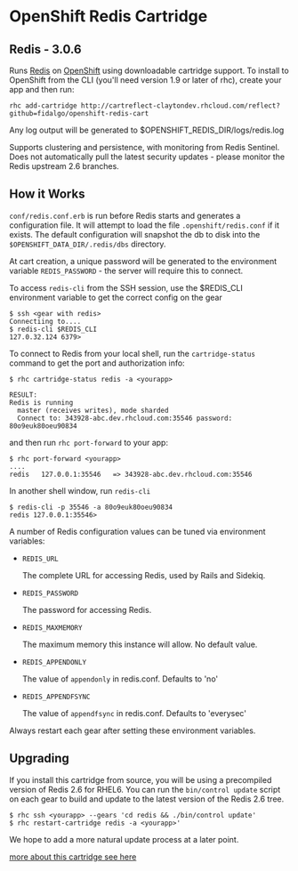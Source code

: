 OpenShift Redis Cartridge
=========================
Redis - 3.0.6
-------------

Runs [Redis](http://redis.io) on [OpenShift](https://openshift.redhat.com/app/login) using downloadable cartridge support.  To install to OpenShift from the CLI (you'll need version 1.9 or later of rhc), create your app and then run:

    rhc add-cartridge http://cartreflect-claytondev.rhcloud.com/reflect?github=fidalgo/openshift-redis-cart

Any log output will be generated to $OPENSHIFT_REDIS_DIR/logs/redis.log

Supports clustering and persistence, with monitoring from Redis Sentinel.  Does not automatically pull the latest security updates - please monitor the Redis upstream 2.6 branches.


How it Works
------------

`conf/redis.conf.erb` is run before Redis starts and generates a configuration file.  It will attempt to load the file `.openshift/redis.conf` if it exists.  The default configuration will snapshot the db to disk into the <code>$OPENSHIFT_DATA_DIR/.redis/dbs</code> directory.

At cart creation, a unique password will be generated to the environment variable `REDIS_PASSWORD` - the server will require this to connect.

To access `redis-cli` from the SSH session, use the $REDIS_CLI environment variable to get the correct config on the gear

    $ ssh <gear with redis>
    Connectiing to....
    $ redis-cli $REDIS_CLI
    127.0.32.124 6379>

To connect to Redis from your local shell, run the <code>cartridge-status</code> command to get the port and authorization info:

    $ rhc cartridge-status redis -a <yourapp>

    RESULT:
    Redis is running
      master (receives writes), mode sharded
      Connect to: 343928-abc.dev.rhcloud.com:35546 password: 80o9euk80oeu90834

and then run <code>rhc port-forward</code> to your app:

    $ rhc port-forward <yourapp>
    ....
    redis   127.0.0.1:35546   => 343928-abc.dev.rhcloud.com:35546

In another shell window, run <code>redis-cli</code>

    $ redis-cli -p 35546 -a 80o9euk80oeu90834
    redis 127.0.0.1:35546>

A number of Redis configuration values can be tuned via environment variables:

*  <code>REDIS_URL</code>

   The complete URL for accessing Redis, used by Rails and Sidekiq.

*  <code>REDIS_PASSWORD</code>

   The password for accessing Redis.

*  <code>REDIS_MAXMEMORY</code>

   The maximum memory this instance will allow.  No default value.

*  <code>REDIS_APPENDONLY</code>

   The value of <code>appendonly</code> in redis.conf.  Defaults to 'no'

*  <code>REDIS_APPENDFSYNC</code>

   The value of <code>appendfsync</code> in redis.conf.  Defaults to 'everysec'

Always restart each gear after setting these environment variables.


Upgrading
---------

If you install this cartridge from source, you will be using a precompiled version of Redis 2.6 for RHEL6.  You can run the <code>bin/control update</code> script on each gear to build and update to the latest version of the Redis 2.6 tree.  

    $ rhc ssh <yourapp> --gears 'cd redis && ./bin/control update'
    $ rhc restart-cartridge redis -a <yourapp>'

We hope to add a more natural update process at a later point.

[more about this cartridge see here](https://github.com/smarterclayton/openshift-redis-cart "more about this cartridge")
